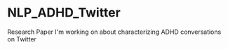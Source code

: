 # NLP_ADHD_Twitter
 Research Paper I'm working on about characterizing ADHD conversations on Twitter
